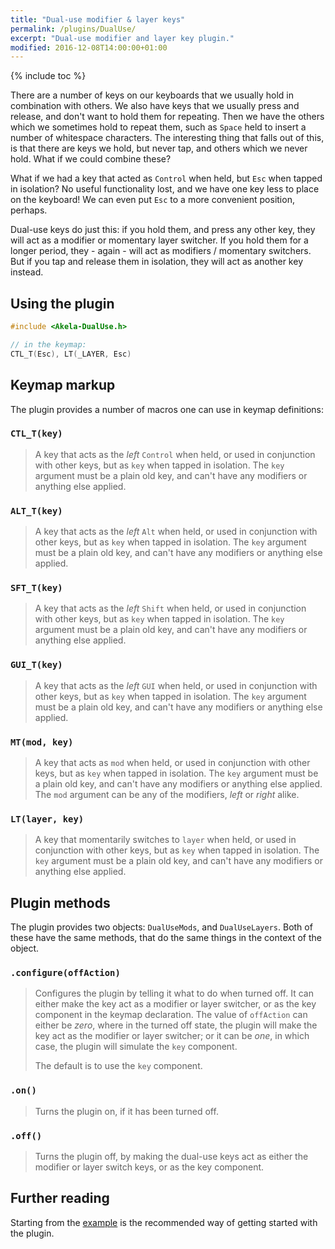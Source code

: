 ```yaml
---
title: "Dual-use modifier & layer keys"
permalink: /plugins/DualUse/
excerpt: "Dual-use modifier and layer key plugin."
modified: 2016-12-08T14:00:00+01:00
---
```


{% include toc %}

There are a number of keys on our keyboards that we usually hold in combination
with others. We also have keys that we usually press and release, and don't want
to hold them for repeating. Then we have the others which we sometimes hold to
repeat them, such as `Space` held to insert a number of whitespace characters.
The interesting thing that falls out of this, is that there are keys we hold,
but never tap, and others which we never hold. What if we could combine these?

What if we had a key that acted as `Control` when held, but `Esc` when tapped in
isolation? No useful functionality lost, and we have one key less to place on
the keyboard! We can even put `Esc` to a more convenient position, perhaps.

Dual-use keys do just this: if you hold them, and press any other key, they will
act as a modifier or momentary layer switcher. If you hold them for a longer
period, they - again - will act as modifiers / momentary switchers. But if you
tap and release them in isolation, they will act as another key instead.

## Using the plugin

```c++
#include <Akela-DualUse.h>

// in the keymap:
CTL_T(Esc), LT(_LAYER, Esc)
```

## Keymap markup

The plugin provides a number of macros one can use in keymap definitions:

### `CTL_T(key)`

> A key that acts as the *left* `Control` when held, or used in conjunction with
> other keys, but as `key` when tapped in isolation. The `key` argument must be
> a plain old key, and can't have any modifiers or anything else applied.

### `ALT_T(key)`

> A key that acts as the *left* `Alt` when held, or used in conjunction with
> other keys, but as `key` when tapped in isolation. The `key` argument must be
> a plain old key, and can't have any modifiers or anything else applied.
    
### `SFT_T(key)`

> A key that acts as the *left* `Shift` when held, or used in conjunction with
> other keys, but as `key` when tapped in isolation. The `key` argument must be
> a plain old key, and can't have any modifiers or anything else applied.

### `GUI_T(key)`

> A key that acts as the *left* `GUI` when held, or used in conjunction with
> other keys, but as `key` when tapped in isolation. The `key` argument must be
> a plain old key, and can't have any modifiers or anything else applied.

### `MT(mod, key)`

> A key that acts as `mod` when held, or used in conjunction with other keys,
> but as `key` when tapped in isolation. The `key` argument must be a plain old
> key, and can't have any modifiers or anything else applied. The `mod` argument
> can be any of the modifiers, *left* or *right* alike.

### `LT(layer, key)`

> A key that momentarily switches to `layer` when held, or used in conjunction
> with other keys, but as `key` when tapped in isolation. The `key` argument
> must be a plain old key, and can't have any modifiers or anything else
> applied.

## Plugin methods

The plugin provides two objects: `DualUseMods`, and `DualUseLayers`. Both of
these have the same methods, that do the same things in the context of the
object.

### `.configure(offAction)`

> Configures the plugin by telling it what to do when turned off. It can either
> make the key act as a modifier or layer switcher, or as the key component in
> the keymap declaration. The value of `offAction` can either be *zero*, where
> in the turned off state, the plugin will make the key act as the modifier or
> layer switcher; or it can be *one*, in which case, the plugin will simulate
> the `key` component.
>
> The default is to use the `key` component.

### `.on()`

> Turns the plugin on, if it has been turned off.

### `.off()`

> Turns the plugin off, by making the dual-use keys act as either the modifier
> or layer switch keys, or as the key component.

## Further reading

Starting from the [example][plugin:example] is the recommended way of getting
started with the plugin.

 [plugin:example]: https://github.com/algernon/Akela/blob/master/lib/Akela-DualUse/examples/DualUse/DualUse.ino
